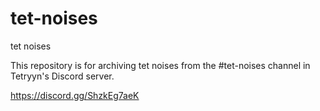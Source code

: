 # tet-noises
tet noises

This repository is for archiving tet noises from the #tet-noises channel in Tetryyn's Discord server.

 https://discord.gg/ShzkEg7aeK
